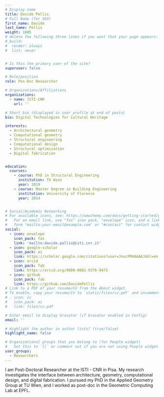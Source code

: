 ```yaml
---
# Display name
title: Davide Pellis
# Full Name (for SEO)
first_name: Davide
last_name: Pellis
weight: 1605
# delete the following three lines if you want that your page appears:
#_build:
#  render: always
#  list: never


# Is this the primary user of the site?
superuser: false

# Role/position
role: Pos-Doc Researcher

# Organizations/Affiliations
organizations:
  - name: ISTI-CNR
    url: ''

# Short bio (displayed in user profile at end of posts)
bio: Digital Technologies for Cultural Heritage

interests:
  - Architectural geometry
  - Computational geometry
  - Structural engineering
  - Computational design
  - Structural optimization
  - Digital fabrication


education:
  courses:
    - course: PhD in Structural Engineering
      institution: TU Wien
      year: 2019
    - course: Master Degree in Building Engineering
      institution: University of Florence
      year: 2014


# Social/Academic Networking
# For available icons, see: https://wowchemy.com/docs/getting-started/page-builder/#icons
#   For an email link, use "fas" icon pack, "envelope" icon, and a link in the
#   form "mailto:your-email@example.com" or "#contact" for contact widget.
social:
  - icon: envelope
    icon_pack: fas
    link: 'mailto:davide.pellis@isti.cnr.it'
  - icon: google-scholar
    icon_pack: ai
    link: https://scholar.google.com/citations?user=JnocFM4AAAAJ&hl=en
  - icon: orcid
    icon_pack: fab
    link: https://orcid.org/0000-0001-9376-9473
  - icon: github
    icon_pack: fab
    link: https://github.com/DavidePellis
# Link to a PDF of your resume/CV from the About widget.
# To enable, copy your resume/CV to `static/files/cv.pdf` and uncomment the lines below.
# - icon: cv
#   icon_pack: ai
#   link: files/cv.pdf

# Enter email to display Gravatar (if Gravatar enabled in Config)
email: ''

# Highlight the author in author lists? (true/false)
highlight_name: false

# Organizational groups that you belong to (for People widget)
#   Set this to `[]` or comment out if you are not using People widget.
user_groups:
  - Researchers
---
```


I am Post-Doctoral Researcher at the ISTI - CNR in Pisa. My research investigates the interface between architecture, geometry, computational design, and digital fabrication. I pursued my PhD in the Applied Geometry Group at TU Wien, and I worked as post-doc in the Geometric Computing Lab at EPFL.
